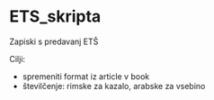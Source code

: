 ﻿# ETS_skripta
Zapiski s predavanj ETŠ

Cilji:
- spremeniti format iz article v book
- številčenje: rimske za kazalo, arabske za vsebino